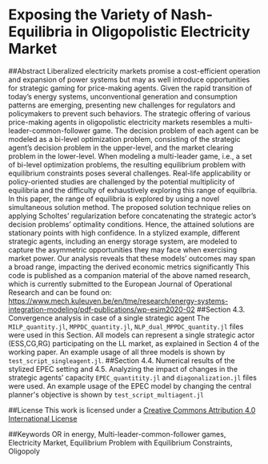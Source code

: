 # Exposing the Variety of Nash-Equilibria in Oligopolistic Electricity Market
##Abstract
Liberalized electricity markets promise a cost-efficient operation and expansion of power systems but may
as well introduce opportunities for strategic gaming for price-making agents. Given the rapid transition
of today’s energy systems, unconventional generation and consumption patterns are emerging, presenting
new challenges for regulators and policymakers to prevent such behaviors. The strategic offering of various
price-making agents in oligopolistic electricity markets resembles a multi-leader-common-follower game. The
decision problem of each agent can be modeled as a bi-level optimization problem, consisting of the strategic
agent’s decision problem in the upper-level, and the market clearing problem in the lower-level. When
modeling a multi-leader game, i.e., a set of bi-level optimization problems, the resulting equilibrium problem
with equilibrium constraints poses several challenges. Real-life applicability or policy-oriented studies are
challenged by the potential multiplicity of equilibria and the difficulty of exhaustively exploring this range of
equilbria. In this paper, the range of equilibria is explored by using a novel simultaneous solution method.
The proposed solution technique relies on applying Scholtes’ regularization before concatenating the strategic
actor’s decision problems’ optimality conditions. Hence, the attained solutions are stationary points with
high confidence. In a stylized example, different strategic agents, including an energy storage system,
are modeled to capture the asymmetric opportunities they may face when exercising market power. Our
analysis reveals that these models’ outcomes may span a broad range, impacting the derived economic metrics
significantly
This code is published as a companion material of the above named research, which is currently submitted to the European Journal of Operational Research and can be found on: https://www.mech.kuleuven.be/en/tme/research/energy-systems-integration-modeling/pdf-publications/wp-esim2020-02
##Section 4.3. Convergence analysis in case of a single strategic agent
The ``MILP_quantity.jl``, ``MPPDC_quantity.jl``, ``NLP_dual_MPPDC_quantity.jl`` files were used in this Section. All models can represent a single strategic actor (ESS,CG,RG) participating on the LL market, as explained in Section 4 of the working paper. An example usage of all three models is shown by ``test_script_singleagent.jl``.
##Section 4.4. Numerical results of the stylized EPEC setting and 4.5. Analyzing the impact of changes in the strategic agents’ capacity
``EPEC_quantitity.jl`` and ``diagonalization.jl`` files were used. An example usage of the EPEC model by changing the central planner's objective is shown by ``test_script_multiagent.jl``

##License
This work is licensed under a [Creative Commons Attribution 4.0 International License](http://creativecommons.org/licenses/by/4.0/)

##Keywords
OR in energy, Multi-leader-common-follower games, Electricity Market, Equilibrium Problem
with Equilibrium Constraints, Oligopoly
